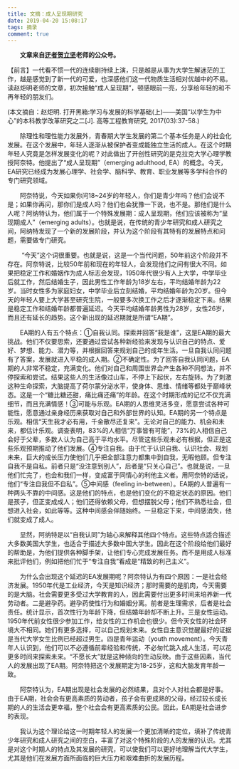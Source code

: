 ```yaml
---
title: 文摘：成人呈现期研究
date: 2019-04-20 15:08:17
tags: 摘录
comment: true
---
```



&emsp;&emsp;**文章来自[迂者贺立坚](https://me.csdn.net/sxhelijian)老师的公众号。**

【前言】一代看不惯一代的连续剧持续上演，只是越是从事为大学生解迷茫的工作，越是感觉到了新一代的可爱，也深感他们这一代物质生活相对优越中的不易。读赵炬明老师的文章，初次接触“成人呈现期”，顿感眼前一亮，分享给年轻的和不再年轻的朋友们。    

(本文摘自：赵炬明. 打开黑箱:学习与发展的科学基础(上)——美国“以学生为中心”的本科教学改革研究之二[J]. 高等工程教育研究, 2017(03):37-58.)



<!--more-->

  

&emsp;&emsp;除理性和理性能力发展外，青春期大学生发展的第二个基本任务是人的社会化发展。在这个发展中，年轻人逐渐从被保护者变成能独立生活的成人。在这个时期年轻人究竟是怎样发展变化的呢？对此做出了开创性研究的是克拉克大学心理学教授阿奈特。他提出了“成人呈现期”（emerging adulthood, EA）的概念。今天，EA研究已经成为发展心理学、社会学、脑科学、教育、职业发展等多学科合作的专门研究领域。


  

&emsp;&emsp;阿奈特说，今天如果你问18~24岁的年轻人，你们是青少年吗？他们会说不是；如果你再问，那你们是成人吗？他们也会犹豫一下说，也不是。那他们是什么人呢？阿纳特认为，他们属于一个特殊发展期：成人呈现期，他们应该被称为“呈现期成人”（emerging adults）。也就是说，在传统的青少年研究和成人研究之间，阿纳特发现了一个新的发展阶段，并认为这个阶段有其特有的发展特点和问题，需要做专门研究。


  

&emsp;&emsp; “今天”这个词很重要。也就是说，这是一个当代问题，50年前这个阶段并不存在。阿奈特说，比较50年前和现在的年轻人，会发现他们之间有很大不同。如果把稳定工作和婚姻作为成人标志会发现，1950年代很少有人上大学，中学毕业后就工作，然后结婚生子，因此男性工作年龄为18岁左右，平均结婚年龄为22岁。当时女性多为家庭妇女，中学毕业后立刻结婚，平均结婚年龄为20岁。但今天的年轻人要上大学甚至研究生院，一般要多次换工作之后才逐渐稳定下来。结果是稳定工作和结婚年龄都普遍延迟。今天平均结婚年龄男性为28岁，女性26岁，而且还有延长的趋势。这个新出现的延迟期就是所谓“EA期”。


  

&emsp;&emsp;EA期的人有五个特点：①自我认同。探索并回答“我是谁”，这是EA期的最大挑战。他们不仅要思索，还要通过尝试各种新经验来发现与认识自己的特点、爱好、梦想、能力、潜力等，并根据回答来规划自己的成年生活。一旦自我认同问题有了答案，发展就进入平稳的成人期。②不确定性。为了回答自我认同问题，EA期的人非常不稳定，充满变化。他们对自己和周围世界会产生各种不同想法，并不停探索和尝试。结果这些人的生活像过山车，不停上下起伏，左右旋转。为了刺激这种生命探索，大脑提高了荷尔蒙分泌水平，使身体、思维、情绪等都处于巅峰状态。这是一个“糖比糖还甜，痛比痛还痛”的年龄。在这个时期形成的记忆不仅充满细节，而且充满情感！③可能与乐观。EA期的人思维灵活多变，愿意尝试各种可能性，愿意通过亲身经历来获取对自己和外部世界的认知。EA期的另一个特点是乐观。相信“天生我才必有用，千金散尽还复来”。无论对自己的能力、机会和未来，都估计乐观。调查表明，83%的人相信“万事皆有可能”，73%的人相信自己会好于父辈，多数人认为自己高于平均水平。尽管这些乐观未必有根据，但正是这些乐观预期推动了他们发展。④专注自我。由于忙于认识自我、认识社会、规划未来，巨大的成长压力使他们几乎把全部注意力都集中到自我，无暇他顾。但专注自我不是自私。前者只是“没注意到别人”，后者是“只关心自己”。也就是说，一旦他们忙完了，也会和我们一样，变成富于同情心的利他主义者。用阿奈特的话说，他们“专注自我但不自私”。⑤中间感（feeling in-between）。EA期的人普遍有一种两头不靠的中间感。这是他们的特点，也是他们变化的不稳定状态的原因。他们是孩子，但正变成成人；他们还得依赖父母，但想摆脱父母；他们不熟悉社会，但想进入社会，如此等等。这种中间感会伴随始终。一旦稳定下来，中间感消失，他们就变成了成人。


  

&emsp;&emsp;显然，阿纳特是以“自我认同”为轴心来解释其他四个特点。这些特点适合描述大多数美国大学生，也适合于描述大多数中国大学生。因此在这个阶段给他们最好的帮助是，为他们提供各种脚手架，让他们专心完成发展任务。而不是用成人标准来批评他们，例如把他们忙于“专注自我”看成是“精致的利己主义”。


  

&emsp;&emsp;为什么会出现这个延迟的EA发展期呢？阿奈特认为有四个原因：一是社会经济发展。1950年代是工业经济，今天是知识经济；那时需要的是肌肉，今天需要的是大脑。社会需要更多受过大学教育的人，因此需要付出更多时间来培养新一代劳动者。二是避孕药。避孕药使性行为和婚姻分离。前者是生理需求，后者是社会责任。统计显示，首次性行为年龄下降，但结婚年龄却不断上升。三是女性运动。1950年代前女性很少参加工作，给女性的工作机会也很少。但今天女性的社会环境大不相同。她们有更多选择，可以自己规划未来。女性自主意识觉醒最好的证据是当代大学女生比例已经超过男生。四是青年运动（youth movement）。今天青年人认识到，他们可以不必遵循前辈经验和传统，不必匆忙跳入成人生活，可以花更多时间来探索未来。“不愿长大”就是这种倾向的生动反映。由于这些因素，当代人的发展出现了EA期。阿奈特把这个发展期定为18-25岁，这和大脑发育年龄一致。


  

&emsp;&emsp;阿奈特认为，EA期出现是社会发展的必然结果，且对个人对社会都是好事。由于EA期，社会会有更高素质的劳动者，孩子会有更成熟的父母，经过较长成长期的人的生活会更幸福，整个社会会有更高素质的公民。因此，EA期是社会进步的表现。


  

&emsp;&emsp;我认为这个理论给这一时期年轻人的发展一个更加清晰的定位，填补了传统青少年研究和成人研究之间的空白，丰富了对这个特殊阶段的人的发展的认识。尤其是对这个时期人的特点及其发展的研究，可以使我们可以更好地理解当代大学生，尤其是他们在发展方面所面临的巨大压力和艰难曲折的发展历程。